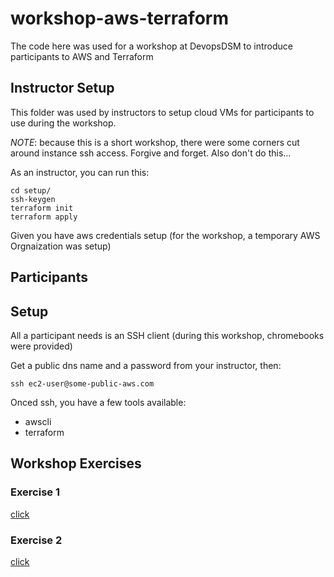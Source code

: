 # workshop-aws-terraform

The code here was used for a workshop at DevopsDSM to introduce participants to AWS and Terraform

## Instructor Setup

This folder was used by instructors to setup cloud VMs for participants to use during the workshop.

_NOTE_: because this is a short workshop, there were some corners cut around instance ssh access. Forgive and forget. Also don't do this...

As an instructor, you can run this:

```
cd setup/
ssh-keygen
terraform init
terraform apply
```

Given you have aws credentials setup (for the workshop, a temporary AWS Orgnaization was setup)

## Participants

## Setup

All a participant needs is an SSH client (during this workshop, chromebooks were provided)

Get a public dns name and a password from your instructor, then:

```
ssh ec2-user@some-public-aws.com
```

Onced ssh, you have a few tools available:

- awscli
- terraform

## Workshop Exercises

### Exercise 1

[click](exercise1/README.md)

### Exercise 2

[click](exercise2/README.md)
